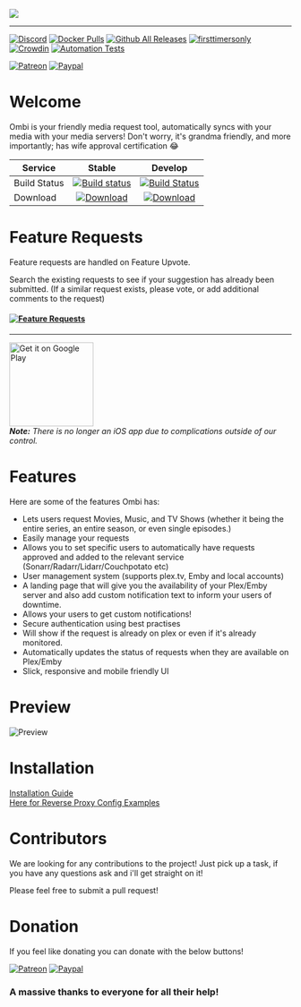 
![](http://i.imgur.com/qQsN78U.png)   
____ 
[![Discord](https://img.shields.io/discord/270828201473736705.svg)](https://discord.gg/Sa7wNWb)
[![Docker Pulls](https://img.shields.io/docker/pulls/linuxserver/ombi.svg)](https://hub.docker.com/r/linuxserver/ombi/)
[![Github All Releases](https://img.shields.io/github/downloads/tidusjar/Ombi/total.svg)](https://github.com/ombi-app/Ombi)
[![firsttimersonly](http://img.shields.io/badge/first--timers--only-friendly-blue.svg)](http://www.firsttimersonly.com/)
[![Crowdin](https://d322cqt584bo4o.cloudfront.net/ombi/localized.svg)](https://crowdin.com/project/ombi)
[![Automation Tests](https://github.com/Ombi-app/Ombi/actions/workflows/cypress.yml/badge.svg)](https://github.com/Ombi-app/Ombi/actions/workflows/cypress.yml)

[![Patreon](https://img.shields.io/badge/patreon-donate-yellow.svg)](https://patreon.com/tidusjar/Ombi)
[![Paypal](https://img.shields.io/badge/paypal-donate-yellow.svg)](https://paypal.me/PlexRequestsNet)

# Welcome

Ombi is your friendly media request tool, automatically syncs with your media with your media servers!
Don't worry, it's grandma friendly, and more importantly; has wife approval certification 😂

| Service  | Stable         | Develop          
|----------|:---------------------------:|:----------------------------:|
| Build Status | [![Build status](https://ci.appveyor.com/api/projects/status/hgj8j6lcea7j0yhn/branch/master?svg=true)](https://ci.appveyor.com/project/tidusjar/requestplex/branch/master) | [![Build Status](https://dev.azure.com/tidusjar/Ombi/_apis/build/status/Ombi%20CI?repoName=Ombi-app%2FOmbi&branchName=develop)](https://dev.azure.com/tidusjar/Ombi/_build/latest?definitionId=18&repoName=Ombi-app%2FOmbi&branchName=develop) | [![Build Status](https://dev.azure.com/tidusjar/Ombi/_apis/build/status/Ombi%20CI?branchName=feature%2Fv4)](https://dev.azure.com/tidusjar/Ombi/_build/latest?definitionId=18&branchName=feature%2Fv4)
| Download |[![Download](http://i.imgur.com/odToka3.png)](https://github.com/Ombi-app/Ombi/releases)            |      [![Download](http://i.imgur.com/odToka3.png)](https://ci.appveyor.com/project/tidusjar/requestplex/branch/develop/artifacts)       | [![Download](http://i.imgur.com/odToka3.png)](https://github.com/ombi-app/ombi/releases)       | 

# Feature Requests
Feature requests are handled on Feature Upvote.

Search the existing requests to see if your suggestion has already been submitted.
(If a similar request exists, please vote, or add additional comments to the request)

#### [![Feature Requests](https://cloud.githubusercontent.com/assets/390379/10127973/045b3a96-6560-11e5-9b20-31a2032956b2.png)](https://features.ombi.io)


<!---[![Twitter](https://img.shields.io/twitter/follow/tidusjar.svg?style=social)](https://twitter.com/intent/follow?screen_name=tidusjar)--->

<!---Follow me developing Ombi!--->

<!---[![Twitch](https://img.shields.io/badge/Twitch-Watch-blue.svg?style=flat-square&logo=twitch)](https://www.twitch.tv/tidusjar) --->


___
<a href='https://play.google.com/store/apps/details?id=com.tidusjar.Ombi&pcampaignid=MKT-Other-global-all-co-prtnr-py-PartBadge-Mar2515-1'><img width="150"   alt='Get it on Google Play' src='https://play.google.com/intl/en_gb/badges/images/generic/en_badge_web_generic.png'/></a>
<br>
_**Note:** There is no longer an iOS app due to complications outside of our control._


# Features
Here are some of the features Ombi has:
* Lets users request Movies, Music, and TV Shows (whether it being the entire series, an entire season, or even single episodes.)
* Easily manage your requests
* Allows you to set specific users to automatically have requests approved and added to the relevant service (Sonarr/Radarr/Lidarr/Couchpotato etc)
* User management system (supports plex.tv, Emby and local accounts)
* A landing page that will give you the availability of your Plex/Emby server and also add custom notification text to inform your users of downtime.
* Allows your users to get custom notifications!
* Secure authentication using best practises
* Will show if the request is already on plex or even if it's already monitored.
* Automatically updates the status of requests when they are available on Plex/Emby
* Slick, responsive and mobile friendly UI


# Preview

![Preview](https://i.imgur.com/kBXIqer.png)

# Installation

[Installation Guide](https://docs.ombi.app/installation/)  
[Here for Reverse Proxy Config Examples](https://docs.ombi.app/info/reverse-proxy/)  

# Contributors

We are looking for any contributions to the project! Just pick up a task, if you have any questions ask and i'll get straight on it!

Please feel free to submit a pull request!

# Donation
If you feel like donating you can donate with the below buttons!


[![Patreon](https://img.shields.io/badge/patreon-donate-yellow.svg)](https://patreon.com/tidusjar/Ombi)
[![Paypal](https://img.shields.io/badge/paypal-donate-yellow.svg)](https://paypal.me/PlexRequestsNet)

### A massive thanks to everyone for all their help!
